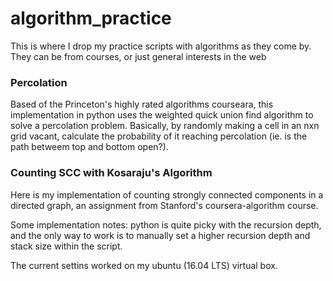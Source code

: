 # algorithm_practice

This is where I drop my practice scripts with algorithms as they come by. They can be from courses, or just general interests in the web

### Percolation
Based of the Princeton's highly rated algorithms courseara, this implementation in python uses the weighted quick union find algorithm to solve a percolation problem. Basically, by randomly making a cell in an nxn grid vacant, calculate the probability of it reaching percolation (ie. is the path betweem top and bottom open?).

### Counting SCC with Kosaraju's Algorithm
Here is my implementation of counting strongly connected components in a directed graph, an assignment from Stanford's coursera-algorithm course.

Some implementation notes: python is quite picky with the recursion depth, and the only way to work is to manually set a higher recursion depth and stack size within the script.

The current settins worked on my ubuntu (16.04 LTS) virtual box.

